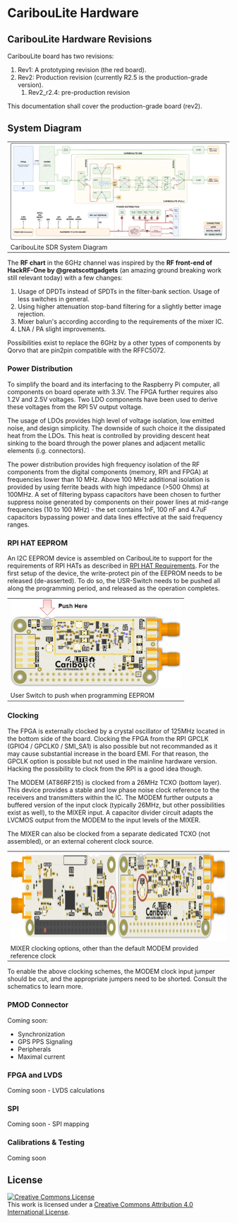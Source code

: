 # CaribouLite Hardware

## CaribouLite Hardware Revisions

CaribouLite board has two revisions:

1. Rev1: A prototyping revision (the red board).
2. Rev2: Production revision (currently R2.5 is the production-grade version).
   1. Rev2_r2.4: pre-production revision

This documentation shall cover the production-grade board (rev2).

## System Diagram

<table>
  <tr>
    <td><img src="../docs/system/system_view.png" alt="Top View"></td>
  </tr>
  <tr>
    <td>CaribouLite SDR System Diagram</td>
  </tr>
</table>

The **RF chart** in the 6GHz channel was inspired by the **RF front-end of HackRF-One by @greatscottgadgets** (an amazing ground breaking work still relevant today) with a few changes:
1. Usage of DPDTs instead of SPDTs in the filter-bank section. Usage of less switches in general.
2. Using higher attenuation stop-band filtering for a slightly better image rejection.
3. Mixer balun's according according to the requirements of the mixer IC.
4. LNA / PA slight improvements.

Possibilities exist to replace the 6GHz by a other types of components by Qorvo that are pin2pin compatible with the RFFC5072.

### Power Distribution

To simplify the board and its interfacing to the Raspberry Pi computer, all components on board operate with 3.3V. The FPGA further requires also 1.2V and 2.5V voltages. Two LDO components have been used to derive these voltages from the RPI 5V output voltage.

The usage of LDOs provides high level of voltage isolation, low emitted noise, and design simplicity. The downside of such choice it the dissipated heat from the LDOs. This heat is controlled by providing descent heat sinking to the board through the power planes and adjacent metallic elements (i.g. connectors).

The power distribution provides high frequency isolation of the RF components from the digital components (memory, RPI and FPGA) at frequencies lower than 10 MHz. Above 100 MHz additional isolation is provided by using ferrite beads with high impedance (>500 Ohms) at 100MHz. A set of filtering bypass capacitors have been chosen to further suppress noise generated by components on their power lines at mid-range frequencies (10 to 100 MHz) - the set contains 1nF, 100 nF and 4.7uF capacitors bypassing power and data lines effective at the said frequency ranges.

### RPI HAT EEPROM

An I2C EEPROM device is assembled on CaribouLite to support for the requirements of RPI HATs as described in [RPI HAT Requirements](https://github.com/raspberrypi/hats).
For the first setup of the device, the write-protect pin of the EEPROM needs to be released (de-asserted). To do so, the USR-Switch needs to be pushed all along the programming period, and released as the operation completes.
<table>
  <tr>
    <td><img src="../docs/system/instruction_eeprom_wp.png" alt="Top View" height=200></td>
  </tr>
  <tr>
    <td>User Switch to push when programming EEPROM</td>
  </tr>
</table>

### Clocking

The FPGA is externally clocked by a crystal oscillator of 125MHz located in the bottom side of the board.
Clocking the FPGA from the RPI GPCLK (GPIO4 / GPCLK0 / SMI_SA1) is also possible but not recommanded as it may cause substantial increase in the board EMI. For that reason, the GPCLK option is possible but not used in the mainline hardware version. Hacking the possibility to clock from the RPI is a good idea though.

The MODEM (AT86RF215) is clocked from a 26MHz TCXO (bottom layer). This device provides a stable and low phase noise clock reference to the receivers and transmitters within the IC. The MODEM further outputs a buffered version of the input clock (typically 26MHz, but other possibilities exist as well), to the MIXER input. A capacitor divider circuit adapts the LVCMOS output from the MODEM to the input levels of the MIXER.

The MIXER can also be clocked from a separate dedicated TCXO (not assembled), or an external coherent clock source.
<table>
  <tr>
    <td><img src="../docs/system/instructions_clocking_mixer.png" alt="Top View" height=200></td>
  </tr>
  <tr>
    <td>MIXER clocking options, other than the default MODEM provided reference clock</td>
  </tr>
</table>
To enable the above clocking schemes, the MODEM clock input jumper should be cut, and the appropriate jumpers need to be shorted. Consult the schematics to learn more.

### PMOD Connector

Coming soon:

* Synchronization
* GPS PPS Signaling
* Peripherals
* Maximal current

### FPGA and LVDS

Coming soon - LVDS calculations

### SPI

Coming soon - SPI mapping

### Calibrations & Testing

Coming soon

## License

<a rel="license" href="http://creativecommons.org/licenses/by/4.0/"><img alt="Creative Commons License" style="border-width:0" src="https://i.creativecommons.org/l/by/4.0/88x31.png" /></a><br />This work is licensed under a <a rel="license" href="http://creativecommons.org/licenses/by/4.0/">Creative Commons Attribution 4.0 International License</a>.

